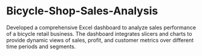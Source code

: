 # Bicycle-Shop-Sales-Analysis
Developed a comprehensive Excel dashboard to analyze sales performance of a bicycle retail business. The dashboard integrates slicers and charts to provide dynamic views of sales, profit, and customer metrics over different time periods and segments.
